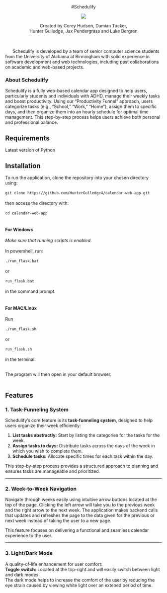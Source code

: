 <div align="center">
#Schedulify

![](https://i.ibb.co/Df3sf4b/logo-removebg-preview-removebg-preview-1.png)

Created by Corey Hudson, Damian Tucker,<br> Hunter Gulledge, Jax Pendergrass and Luke Bergren

<div align="left">
<br><br>&nbsp;&nbsp;&nbsp;&nbsp;&nbsp;&nbsp;Schedulify is developed by a team of senior computer science students from the University of Alabama at Birmingham with solid experience in software development and web technologies, including past collaborations on academic and web-based projects.

  

### About Schedulify

Schedulify is a fully web-based calendar app designed to help users, particularly students and individuals with ADHD, manage their weekly tasks and boost productivity. Using our “Productivity Funnel” approach, users categorize tasks (e.g., “School,” “Work,” “Home”), assign them to specific days, and then organize them into an hourly schedule for optimal time management. This step-by-step process helps users achieve both personal and professional balance.

## Requirements
Latest version of Python

## Installation
To run the application, clone the repository into your chosen directory using:<br>
<br>`git clone https://github.com/HunterGulledge4/calendar-web-app.git`<br>
<br>then access the directory with:<br><br>
`cd calendar-web-app`<br><br>

#### For Windows
*Make sure that running scripts is enabled.*<br><br>
In powershell, run: <br><br>
`./run_flask.bat`
<br><br>or<br><br>
`run_flask.bat`<br><br>
in the command prompt.<br><br>

#### For MAC/Linux
Run <br><br>`./run_flask.sh` <br><br>or<br><br> `run_flask.sh`<br><br> in the terminal.<br><br>

The program will then open in your default browser.<br><br>

## Features

### 1. Task-Funneling System  
Schedulify’s core feature is its **task-funneling system**, designed to help users organize their week efficiently:  
1. **List tasks abstractly:** Start by listing the categories for the tasks for the week.  
2. **Assign tasks to days:** Distribute tasks across the days of the week in which you wish to complete them.  
3. **Schedule tasks:** Allocate specific times for each task within the day.  

This step-by-step process provides a structured approach to planning and ensures tasks are manageable and prioritized.  

---

### 2. Week-to-Week Navigation
Navigate through weeks easily using intuitive arrow buttons located at the top of the page. Clicking the left arrow will take you to the previous week and the right arrow to the next week. The application makes backend calls that updates and refreshes the page to the data given for the previous or next week instead of taking the user to a new page.  

This feature focuses on delivering a functional and seamless calendar experience to the user. 

---

### 3. Light/Dark Mode   
A quality-of-life enhancement for user comfort:  
**Toggle switch:** Located at the top-right and will easily switch between light and dark modes.    
The dark mode helps to increase the comfort of the user by reducing the eye strain caused by viewing white light over an extened period of time. 
